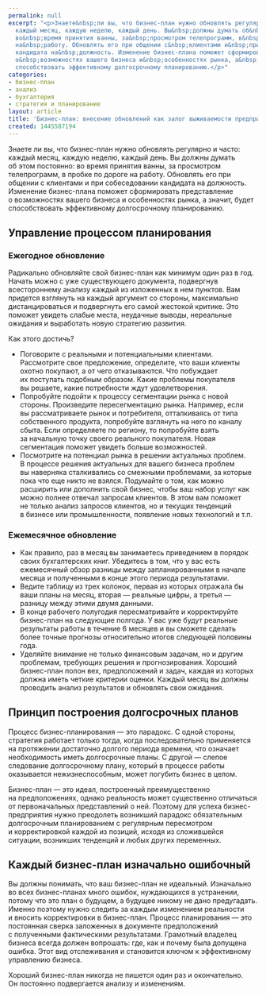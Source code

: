 ```yaml
---
permalink: null
excerpt: "<p>Знаете&nbsp;ли вы, что бизнес-план нужно обновлять регулярно и&nbsp;часто:
  каждый месяц, каждую неделю, каждый день. Вы&nbsp;должны думать об&nbsp;этом постоянно:
  во&nbsp;время принятия ванны, за&nbsp;просмотром телепрограмм, в&nbsp;пробке по&nbsp;дороге
  на&nbsp;работу. Обновлять его при общении с&nbsp;клиентами и&nbsp;при собеседовании
  кандидата на&nbsp;должность. Изменение бизнес-плана поможет сформировать представление
  о&nbsp;возможностях вашего бизнеса и&nbsp;особенностях рынка, а&nbsp;значит, будет
  способствовать эффективному долгосрочному планированию.</p>"
categories:
- бизнес-план
- анализ
- бухгалтерия
- стратегия и планирование
layout: article
title: 'Бизнес-план: внесение обновлений как залог выживаемости предприятия'
created: 1445587194
---
```

<p>Знаете&nbsp;ли вы, что бизнес-план нужно обновлять регулярно и&nbsp;часто: каждый месяц, каждую неделю, каждый день. Вы&nbsp;должны думать об&nbsp;этом постоянно: во&nbsp;время принятия ванны, за&nbsp;просмотром телепрограмм, в&nbsp;пробке по&nbsp;дороге на&nbsp;работу. Обновлять его при общении с&nbsp;клиентами и&nbsp;при собеседовании кандидата на&nbsp;должность. Изменение бизнес-плана поможет сформировать представление о&nbsp;возможностях вашего бизнеса и&nbsp;особенностях рынка, а&nbsp;значит, будет способствовать эффективному долгосрочному планированию.</p>
<h2>Управление процессом планирования</h2>
<h3>Ежегодное обновление</h3>
<p>Радикально обновляйте свой бизнес-план как минимум один раз в&nbsp;год. Начать можно с&nbsp;уже существующего документа, подвергнув всестороннему анализу каждый из&nbsp;изложенных в&nbsp;нем пунктов. Вам придется взглянуть на&nbsp;каждый аргумент со&nbsp;стороны, максимально дистанцироваться и&nbsp;подвергнуть его самой жестокой критике. Это поможет увидеть слабые места, неудачные выводы, нереальные ожидания и&nbsp;выработать новую стратегию развития. </p>
<p>Как этого достичь?</p>
<p>
	<ul>
		<li><span>Поговорите с</span>&nbsp;<span>реальными и</span>&nbsp;<span>потенциальными клиентами. Рассмотрите свое предложение, определите, что ваши клиенты охотно покупают, а</span>&nbsp;<span>от</span>&nbsp;<span>чего отказываются. Что побуждает их</span>&nbsp;<span>поступать подобным образом. Какие проблемы покупателя вы</span>&nbsp;<span>решаете, какие потребности ждут удовлетворения.</span></li>
		<li><span>Попробуйте подойти к</span>&nbsp;<span>процессу сегментации рынка с</span>&nbsp;<span>новой стороны. Произведите пересегментацию рынка. Например, если вы</span>&nbsp;<span>рассматриваете рынок и</span>&nbsp;<span>потребителя, отталкиваясь от</span>&nbsp;<span>типа собственного продукта, попробуйте взглянуть на</span>&nbsp;<span>него по</span>&nbsp;<span>каналу сбыта. Если определяете по</span>&nbsp;<span>региону, то</span>&nbsp;<span>попробуйте взять за</span>&nbsp;<span>начальную точку своего реального покупателя. Новая сегментация поможет увидеть больше возможностей.</span></li>
		<li><span>Посмотрите на</span>&nbsp;<span>потенциал рынка в</span>&nbsp;<span>решении актуальных проблем. В</span>&nbsp;<span>процессе решения актуальных для вашего бизнеса проблем вы</span>&nbsp;<span>наверняка сталкивались со</span>&nbsp;<span>смежными проблемами, за</span>&nbsp;<span>которые пока что еще никто не</span>&nbsp;<span>взялся. Подумайте о</span>&nbsp;<span>том, как можно расширить или дополнить свой бизнес, чтобы ваш набор услуг как можно полнее отвечал запросам клиентов. В</span>&nbsp;<span>этом вам поможет не</span>&nbsp;<span>только анализ запросов клиентов, но</span>&nbsp;<span>и</span>&nbsp;<span>текущих тенденций в</span>&nbsp;<span>бизнесе или промышленности, появление новых технологий и</span>&nbsp;<span>т.п.</span></li>
	</ul>
</p>
<h3>Ежемесячное обновление</h3>
<p>
	<ul>
		<li><span>Как правило, раз в</span>&nbsp;<span>месяц вы</span>&nbsp;<span>занимаетесь приведением в</span>&nbsp;<span>порядок своих бухгалтерских книг. Убедитесь в</span>&nbsp;<span>том, что у</span>&nbsp;<span>вас есть ежемесячный обзор разницы между запланированными в</span>&nbsp;<span>начале месяца и</span>&nbsp;<span>полученными в</span>&nbsp;<span>конце этого периода результатами.</span></li>
		<li><span>Ведите таблицу из</span>&nbsp;<span>трех колонок, первая из</span>&nbsp;<span>которых отражала</span>&nbsp;<span>бы ваши планы на</span>&nbsp;<span>месяц, вторая</span>&nbsp;<span>— реальные цифры, а</span>&nbsp;<span>третья</span>&nbsp;<span>— разницу между этими двумя данными.</span></li>
		<li><span>В</span>&nbsp;<span>конце рабочего полугодия пересматривайте и</span>&nbsp;<span>корректируйте бизнес-план на</span>&nbsp;<span>следующие полгода. У</span>&nbsp;<span>вас уже будут реальные результаты работы в</span>&nbsp;<span>течение 6</span>&nbsp;<span>месяцев и</span>&nbsp;<span>вы</span>&nbsp;<span>сможете сделать более точные прогнозы относительно итогов следующей половины года.</span></li>
		<li><span>Уделяйте внимание не</span>&nbsp;<span>только финансовым задачам, но</span>&nbsp;<span>и</span>&nbsp;<span>другим проблемам, требующих решения и</span>&nbsp;<span>прогнозирования. Хороший бизнес-план полон вех, предположений и</span>&nbsp;<span>задач, каждая из</span>&nbsp;<span>которых должна иметь четкие критерии оценки. Каждый месяц вы</span>&nbsp;<span>должны проводить анализ результатов и</span>&nbsp;<span>обновлять свои ожидания.</span></li>
	</ul>
</p>
<h2>Принцип построения долгосрочных планов</h2>
<p>Процесс бизнес-планирования&nbsp;— это парадокс. С&nbsp;одной стороны, стратегия работает только тогда, когда последовательно применяется на&nbsp;протяжении достаточно долгого периода времени, что означает необходимость иметь долгосрочные планы. С&nbsp;другой&nbsp;— слепое следование долгосрочному плану, который в&nbsp;процессе работы оказывается нежизнеспособным, может погубить бизнес в&nbsp;целом. </p>
<p>Бизнес-план&nbsp;— это идеал, построенный преимущественно на&nbsp;предположениях, однако реальность может существенно отличаться от&nbsp;первоначальных представлений о&nbsp;ней. Поэтому для успеха бизнес-предприятия нужно преодолеть возникший парадокс обязательным долгосрочным планированием с&nbsp;регулярным пересмотром и&nbsp;корректировкой каждой из&nbsp;позиций, исходя из&nbsp;сложившейся ситуации, возникших тенденций и&nbsp;любых других переменных. </p>
<h2>Каждый бизнес-план изначально ошибочный</h2>
<p>Вы&nbsp;должны понимать, что ваш бизнес-план не&nbsp;идеальный. Изначально во&nbsp;всех бизнес-планах много ошибок, нуждающихся в&nbsp;устранении, потому что это план о&nbsp;будущем, а&nbsp;будущее никому не&nbsp;дано предугадать. Именно поэтому нужно следить за&nbsp;каждым изменением реальности и&nbsp;вносить корректировки в&nbsp;бизнес-план. Процесс планирования&nbsp;— это постоянная сверка заложенных в&nbsp;документе предположений с&nbsp;полученными фактическими результатами. Грамотный владелец бизнеса всегда должен вопрошать: где, как и&nbsp;почему была допущена ошибка. Этот вид отслеживания и&nbsp;становится ключом к&nbsp;эффективному управлению бизнеса. </p>
<p>Хороший бизнес-план никогда не&nbsp;пишется один раз и&nbsp;окончательно. Он&nbsp;постоянно подвергается анализу и&nbsp;изменениям.</p>
